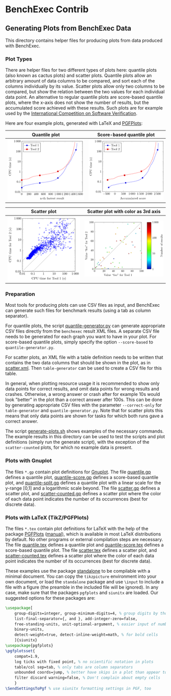 # BenchExec Contrib
## Generating Plots from BenchExec Data
This directory contains helper files for producing plots
from data produced with BenchExec.

### Plot Types
There are helper files for two different types of plots here:
quantile plots (also known as cactus plots) and scatter plots.
Quantile plots allow an arbitrary amount of data columns to be compared,
and sort each of the columns individually by its value.
Scatter plots allow only two columns to be compared,
but show the relation between the two values for each individual data point.
An alternative to regular quantile plots are score-based quantile plots,
where the x-axis does not show the number of results,
but the accumulated score achieved with these results.
Such plots are for example used by the
[International Competition on Software Verification](http://sv-comp.sosy-lab.org/2015/results/).

Here are four example plots, generated with LaTeX and [PGFPlots](http://pgfplots.sourceforge.net/):

Quantile plot | Score-based quantile plot
--- | ---
<img src="quantile.png"> | <img src="quantile-score.png">

Scatter plot | Scatter plot with color as 3rd axis
--- | ---
<img src="scatter.png"> | <img src="scatter-counted.png">

### Preparation
Most tools for producing plots can use CSV files as input,
and BenchExec can generate such files for benchmark results
(using a tab as column separator).

For quantile plots, the script [quantile-generator.py](quantile-generator.py)
can generate appropriate CSV files directly from the `benchexec` result XML files.
A separate CSV file needs to be generated for each graph you want to have in your plot.
For score-based quantile plots,
simply specify the option `--score-based` to `quantile-generator.py`.

For scatter plots, an XML file with a table definition needs to be written
that contains the two data columns that should be shown in the plot,
as in [scatter.xml](scatter.xml).
Then `table-generator` can be used to create a CSV file for this table.

In general, when plotting resource usage it is recommended to show only
data points for correct results, and omit data points for wrong results and crashes.
Otherwise, a wrong answer or crash after for example 10s would look "better"
in the plot than a correct answer after 100s.
This can be done by generating appropriate CSV files with the parameter `--correct-only`
for `table-generator` and `quantile-generator.py`.
Note that for scatter plots this means that only data points are shown for tasks
for which both runs gave a correct answer.

The script [generate-plots.sh](generate-plots.sh) shows examples of the necessary commands.
The example results in this directory can be used to test the scripts and plot definitions
(simply run the generate script),
with the exception of the `scatter-counted` plots, for which no example data is present.

### Plots with Gnuplot
The files `*.gp` contain plot definitions for [Gnuplot](http://www.gnuplot.info).
The file [quantile.gp](quantile.gp) defines a quantile plot,
[quantile-score.gp](quantile-score.gp) defines a score-based quantile plot,
and [quantile-split.gp](quantile-split.gp) defines a quantile plot
with a linear scale for the y-range [0,1] and a logarithmic scale beyond.
The file [scatter.gp](scatter.gp) defines a scatter plot,
and [scatter-counted.gp](scatter-counted.gp) defines a scatter plot
where the color of each data point indicates the number of its occurrences
(best for discrete data).

### Plots with LaTeX (TikZ/PGFPlots)
The files `*.tex` contain plot definitions for LaTeX
with the help of the package [PGFPlots](http://pgfplots.sourceforge.net/)
([manual](http://pgfplots.sourceforge.net/pgfplots.pdf)),
which is available in most LaTeX distributions by default.
No other programs or external compilation steps are necessary.
The file [quantile.tex](quantile.tex) defines a quantile plot and
[quantile-score.tex](quantile-score.tex) defines a score-based quantile plot.
The file [scatter.tex](scatter.tex) defines a scatter plot,
and [scatter-counted.tex](scatter-counted.tex) defines a scatter plot
where the color of each data point indicates the number of its occurrences
(best for discrete data).

These examples use the package [standalone](https://www.ctan.org/pkg/standalone)
to be compilable with a minimal document.
You can copy the `tikzpicture` environment into your own document,
or load the `standalone` package and use `\input` to include a file with a figure
(the preamble in the included file will be ignored).
In any case, make sure that the packages `pgfplots` and `siunitx` are loaded.
Our suggested options for these packages are:

```latex
\usepackage[
    group-digits=integer, group-minimum-digits=4, % group digits by thousands
    list-final-separator={, and }, add-integer-zero=false,
    free-standing-units, unit-optional-argument, % easier input of numbers with units
    binary-units,
    detect-weight=true, detect-inline-weight=math, % for bold cells
    ]{siunitx}
\usepackage{pgfplots}
\pgfplotsset{
    compat=1.9,
    log ticks with fixed point, % no scientific notation in plots
    table/col sep=tab, % only tabs are column separators
    unbounded coords=jump, % better have skips in a plot than appear to be interpolating
    filter discard warning=false, % Don't complain about empty cells
    }
\SendSettingsToPgf % use siunitx formatting settings in PGF, too
```
